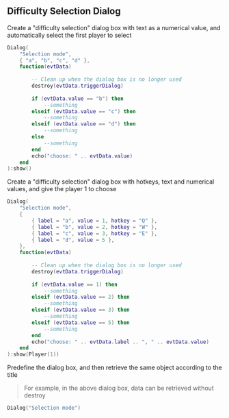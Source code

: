 ## Difficulty Selection Dialog

Create a "difficulty selection" dialog box with text as a numerical value, and automatically select the first player to
select

```lua
Dialog(
    "Selection mode",
    { "a", "b", "c", "d" },
    function(evtData)
    
        -- Clean up when the dialog box is no longer used
        destroy(evtData.triggerDialog)
        
        if (evtData.value == "b") then
            --something
        elseif (evtData.value == "c") then
            --something
        elseif (evtData.value == "d") then
            --something
        else
            --something
        end
        echo("choose: " .. evtData.value)
    end
):show()
```

Create a "difficulty selection" dialog box with hotkeys, text and numerical values, and give the player 1 to choose

```lua
Dialog(
    "Selection mode",
    {
        { label = "a", value = 1, hotkey = "Q" },
        { label = "b", value = 2, hotkey = "W" },
        { label = "c", value = 3, hotkey = "E" },
        { label = "d", value = 5 },
    },
    function(evtData)
    
        -- Clean up when the dialog box is no longer used
        destroy(evtData.triggerDialog)
        
        if (evtData.value == 1) then
            --something
        elseif (evtData.value == 2) then
            --something
        elseif (evtData.value == 3) then
            --something
        elseif (evtData.value == 5) then
            --something
        end
        echo("choose: " .. evtData.label .. ", " .. evtData.value)
    end
):show(Player(1))
```

Predefine the dialog box, and then retrieve the same object according to the title

> For example, in the above dialog box, data can be retrieved without destroy

```lua
Dialog("Selection mode")
```
